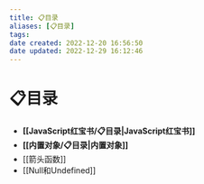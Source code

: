```yaml
---
title: 📋目录
aliases: [📋目录]
tags: 
date created: 2022-12-20 16:56:50
date updated: 2022-12-29 16:12:46
---
```


# 📋目录

- **[[JavaScript红宝书/📋目录|JavaScript红宝书]]**
- **[[内置对象/📋目录|内置对象]]**
- [[箭头函数]]
- [[Null和Undefined]]
